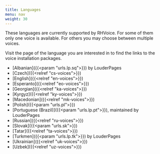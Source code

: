 ```yaml
---
title: Languages
menu: nav
weight: 30
---
```


These languages are currently supported by RHVoice. For some of them
only one voice is available. For others you may choose between
multiple voices.

Visit the page of the language you are interested in to find the links
to the voice installation packages.

* [Albanian]({{<param "urls.lp.sq">}}) by LouderPages
* [Czech]({{<relref "cs-voices">}})
* [English]({{<relref "en-voices">}})
* [Esperanto]({{<relref "eo-voices">}})
* [Georgian]({{<relref "ka-voices">}})
* [Kyrgyz]({{<relref "ky-voices">}})
* [Macedonian]({{<relref "mk-voices">}})
* [Polish]({{<param "urls.pl">}})
* [Portuguese (Brazil)]({{<param "urls.lp.pt">}}), maintained by LouderPages
* [Russian]({{<relref "ru-voices">}})
* [Slovak]({{<param "urls.sk">}})
* [Tatar]({{<relref "ta-voices">}})
* [Turkmen]({{<param "urls.lp.tk">}}) by LouderPages
* [Ukrainian]({{<relref "uk-voices">}})
* [Uzbek]({{<relref "uz-voices">}})
